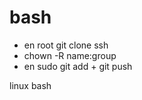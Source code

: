 # bash

* en root git clone ssh
* chown -R name:group <folder>
* en sudo git add + git push

linux bash
